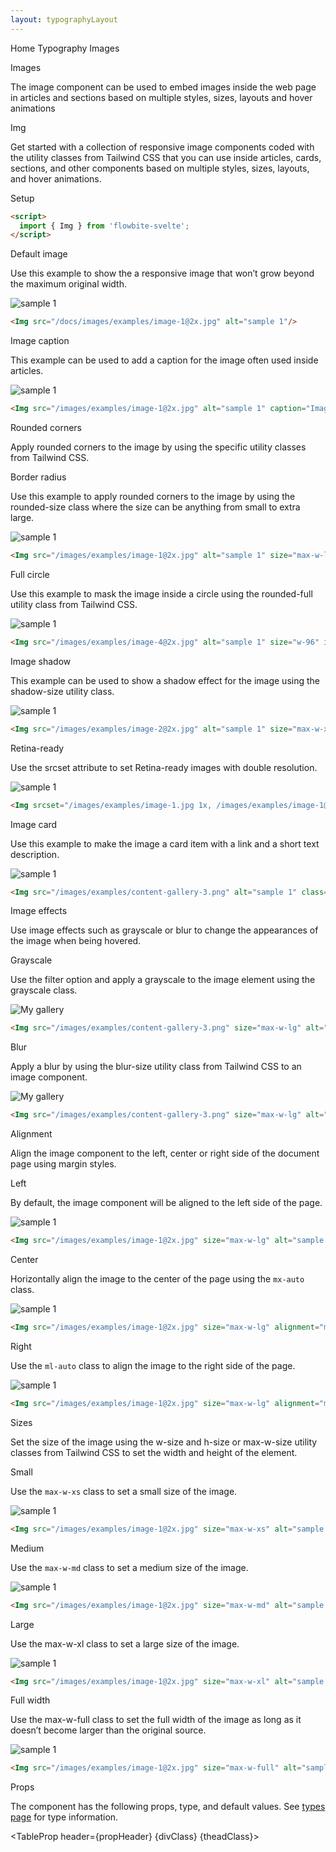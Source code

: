 ```yaml
---
layout: typographyLayout
---
```


<script>
  import { Htwo, ExampleDiv, GitHubSource, CompoDescription, TableProp, TableDefaultRow} from '../../utils'
  import {  Img, A, P, Heading, Figma, Breadcrumb, BreadcrumbItem } from '$lib'
  import { Home } from 'svelte-heros';

  import componentProps from '../../props/Img.json'

  // Props table
  let items1 = componentProps.props
  let propHeader = ['Name', 'Type', 'Default']
  let divClass='w-full relative overflow-x-auto shadow-md sm:rounded-lg py-4'
  let theadClass ='text-xs text-gray-700 uppercase bg-gray-50 dark:bg-gray-700 dark:text-white'
</script>

<Breadcrumb class="pb-8">
  <BreadcrumbItem href="/" icon={Home} variation="solid">Home</BreadcrumbItem>
  <BreadcrumbItem href="/typography/">Typography</BreadcrumbItem>
	<BreadcrumbItem>Images</BreadcrumbItem>
</Breadcrumb>

<Heading class="w-full mb-2" tag="h1" customSize="text-3xl">Images</Heading>

<CompoDescription>The image component can be used to embed images inside the web page in articles and sections based on multiple styles, sizes, layouts and hover animations</CompoDescription>

<ExampleDiv>
<GitHubSource href="buttongroups/Img.svelte">Img</GitHubSource>
</ExampleDiv>

Get started with a collection of responsive image components coded with the utility classes from Tailwind CSS that you can use inside articles, cards, sections, and other components based on multiple styles, sizes, layouts, and hover animations.

<Heading tag="h2" class='htwo mb-4 mt-8' customSize="text-2xl font-semibold">Setup</Heading>

```html
<script>
  import { Img } from 'flowbite-svelte';
</script>
```

<Heading tag="h2" class='htwo mb-4 mt-8' customSize="text-2xl font-semibold">Default image</Heading>

Use this example to show the a responsive image that won’t grow beyond the maximum original width.

<ExampleDiv class="flex justify-center">
<Img src="/images/examples/image-1@2x.jpg" alt="sample 1"/>
</ExampleDiv>

```html
<Img src="/docs/images/examples/image-1@2x.jpg" alt="sample 1"/>
```

<Heading tag="h2" class='htwo mb-4 mt-8' customSize="text-2xl font-semibold">Image caption</Heading>

This example can be used to add a caption for the image often used inside articles.

<ExampleDiv class="flex justify-center">
<Img src="/images/examples/image-1@2x.jpg" alt="sample 1" caption="Image caption" />
</ExampleDiv>

```html
<Img src="/images/examples/image-1@2x.jpg" alt="sample 1" caption="Image caption" />
```

<Heading tag="h2" class='htwo mb-4 mt-8' customSize="text-2xl font-semibold">Rounded corners</Heading>

Apply rounded corners to the image by using the specific utility classes from Tailwind CSS.


<Heading tag="h3" class='mb-4 mt-8' customSize="text-xl font-semibold">Border radius</Heading>

Use this example to apply rounded corners to the image by using the rounded-size class where the size can be anything from small to extra large.

<ExampleDiv class="flex justify-center">
<Img src="/images/examples/image-1@2x.jpg" alt="sample 1" size="max-w-lg" class="rounded-lg" />
</ExampleDiv>

```html
<Img src="/images/examples/image-1@2x.jpg" alt="sample 1" size="max-w-lg" class="rounded-lg" />
```

<Heading tag="h3" class='mb-4 mt-8' customSize="text-xl font-semibold">Full circle</Heading>

Use this example to mask the image inside a circle using the rounded-full utility class from Tailwind CSS.

<ExampleDiv class="flex justify-center">
<Img src="/images/examples/image-4@2x.jpg" alt="sample 1" size="w-96" imgClass="h-96" class="rounded-full" />
</ExampleDiv>

```html
<Img src="/images/examples/image-4@2x.jpg" alt="sample 1" size="w-96" imgClass="h-96" class="rounded-full" />
```

<Heading tag="h2" class='htwo mb-4 mt-8' customSize="text-2xl font-semibold">Image shadow</Heading>

This example can be used to show a shadow effect for the image using the shadow-size utility class.

<ExampleDiv class="flex justify-center">
<Img src="/images/examples/image-2@2x.jpg" alt="sample 1" size="max-w-xl"  class="shadow-xl dark:shadow-gray-800" />
</ExampleDiv>

```html
<Img src="/images/examples/image-2@2x.jpg" alt="sample 1" size="max-w-xl"  class="shadow-xl dark:shadow-gray-800" />
```

<Heading tag="h2" class='htwo mb-4 mt-8' customSize="text-2xl font-semibold">Retina-ready</Heading>

Use the srcset attribute to set Retina-ready images with double resolution.

<ExampleDiv class="flex justify-center">
<Img srcset="/images/examples/image-1.jpg 1x, /images/examples/image-1@2x.jpg 2x" alt="sample 1" size="w-full max-w-xl" class="rounded-lg"/>
</ExampleDiv>

```html
<Img srcset="/images/examples/image-1.jpg 1x, /images/examples/image-1@2x.jpg 2x" alt="sample 1" size="w-full max-w-xl" class="rounded-lg"/>
```

<Heading tag="h2" class='htwo mb-4 mt-8' customSize="text-2xl font-semibold">Image card</Heading>

Use this example to make the image a card item with a link and a short text description.

<ExampleDiv class="flex justify-center">
<Img src="/images/examples/content-gallery-3.png" alt="sample 1" class="rounded-lg" figClass="relative max-w-sm transition-all duration-300 cursor-pointer filter grayscale hover:grayscale-0" captionClass="absolute bottom-6 px-4 text-lg text-white" caption="Do you want to get notified when a new component is added to Flowbite?" />
</ExampleDiv>

```html
<Img src="/images/examples/content-gallery-3.png" alt="sample 1" class="rounded-lg" figClass="relative max-w-sm transition-all duration-300 cursor-pointer filter grayscale hover:grayscale-0" captionClass="absolute bottom-6 px-4 text-lg text-white" caption="Do you want to get notified when a new component is added to Flowbite?" />
```

<Heading tag="h2" class='htwo mb-4 mt-8' customSize="text-2xl font-semibold">Image effects</Heading>

Use image effects such as grayscale or blur to change the appearances of the image when being hovered.

<Heading tag="h3" class='mb-4 mt-8' customSize="text-xl font-semibold">Grayscale</Heading>

Use the filter option and apply a grayscale to the image element using the grayscale class.

<ExampleDiv class="flex justify-center">
<Img src="/images/examples/content-gallery-3.png" size="max-w-lg" alt="My gallery" class="rounded-lg transition-all duration-300 cursor-pointer filter grayscale hover:grayscale-0" />
</ExampleDiv>

```html
<Img src="/images/examples/content-gallery-3.png" size="max-w-lg" alt="My gallery" class="rounded-lg transition-all duration-300 cursor-pointer filter grayscale hover:grayscale-0" />
```

<Heading tag="h3" class='mb-4 mt-8' customSize="text-xl font-semibold">Blur</Heading>

Apply a blur by using the blur-size utility class from Tailwind CSS to an image component.

<ExampleDiv class="flex justify-center">
<Img src="/images/examples/content-gallery-3.png" size="max-w-lg" alt="My gallery" class="rounded-lg transition-all duration-300 blur-sm hover:blur-none" />
</ExampleDiv>

```html
<Img src="/images/examples/content-gallery-3.png" size="max-w-lg" alt="My gallery" class="rounded-lg transition-all duration-300 blur-sm hover:blur-none" />
```

<Heading tag="h2" class='htwo mb-4 mt-8' customSize="text-2xl font-semibold">Alignment</Heading>

Align the image component to the left, center or right side of the document page using margin styles.

<Heading tag="h3" class='mb-4 mt-8' customSize="text-xl font-semibold">Left</Heading>

By default, the image component will be aligned to the left side of the page.

<ExampleDiv>
<Img src="/images/examples/image-1@2x.jpg" size="max-w-lg" alt="sample 1"/>
</ExampleDiv>

```html
<Img src="/images/examples/image-1@2x.jpg" size="max-w-lg" alt="sample 1"/>
```

<Heading tag="h3" class='mb-4 mt-8' customSize="text-xl font-semibold">Center</Heading>

Horizontally align the image to the center of the page using the `mx-auto` class.

<ExampleDiv>
<Img src="/images/examples/image-1@2x.jpg" size="max-w-lg" alignment="mx-auto" alt="sample 1"/>
</ExampleDiv>

```html
<Img src="/images/examples/image-1@2x.jpg" size="max-w-lg" alignment="mx-auto" alt="sample 1"/>
```

<Heading tag="h3" class='mb-4 mt-8' customSize="text-xl font-semibold">Right</Heading>

Use the `ml-auto` class to align the image to the right side of the page.

<ExampleDiv>
<Img src="/images/examples/image-1@2x.jpg" size="max-w-lg" alignment="ml-auto" alt="sample 1"/>
</ExampleDiv>

```html
<Img src="/images/examples/image-1@2x.jpg" size="max-w-lg" alignment="ml-auto" alt="sample 1"/>
```

<Heading tag="h2" class='htwo mb-4 mt-8' customSize="text-2xl font-semibold">Sizes</Heading>

Set the size of the image using the w-size and h-size or max-w-size utility classes from Tailwind CSS to set the width and height of the element.

<Heading tag="h3" class='mb-4 mt-8' customSize="text-xl font-semibold">Small</Heading>

Use the `max-w-xs` class to set a small size of the image.

<ExampleDiv>
<Img src="/images/examples/image-1@2x.jpg" size="max-w-xs" alt="sample 1"/>
</ExampleDiv>

```html
<Img src="/images/examples/image-1@2x.jpg" size="max-w-xs" alt="sample 1"/>
```

<Heading tag="h3" class='mb-4 mt-8' customSize="text-xl font-semibold">Medium</Heading>

Use the `max-w-md` class to set a medium size of the image.

<ExampleDiv>
<Img src="/images/examples/image-1@2x.jpg" size="max-w-md" alt="sample 1"/>
</ExampleDiv>

```html
<Img src="/images/examples/image-1@2x.jpg" size="max-w-md" alt="sample 1"/>
```

<Heading tag="h3" class='mb-4 mt-8' customSize="text-xl font-semibold">Large</Heading>

Use the max-w-xl class to set a large size of the image.

<ExampleDiv>
<Img src="/images/examples/image-1@2x.jpg" size="max-w-xl" alt="sample 1"/>
</ExampleDiv>

```html
<Img src="/images/examples/image-1@2x.jpg" size="max-w-xl" alt="sample 1"/>
```

<Heading tag="h3" class='mb-4 mt-8' customSize="text-xl font-semibold">Full width</Heading>

Use the max-w-full class to set the full width of the image as long as it doesn’t become larger than the original source.

<ExampleDiv>
<Img src="/images/examples/image-1@2x.jpg" size="max-w-full" alt="sample 1"/>
</ExampleDiv>

```html
<Img src="/images/examples/image-1@2x.jpg" size="max-w-full" alt="sample 1"/>
```

<Heading tag="h2" class='htwo mb-4 mt-8' customSize="text-2xl font-semibold">Props</Heading>

The component has the following props, type, and default values. See <A href="/pages/types">types page</A> for type information.

<TableProp header={propHeader} {divClass} {theadClass}>
  <TableDefaultRow items={items1} rowState='hover' />
</TableProp>

